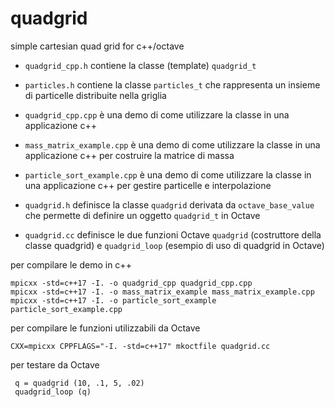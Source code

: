 # quadgrid
simple cartesian quad grid for c++/octave

* `quadgrid_cpp.h`            contiene la classe (template) `quadgrid_t`
* `particles.h`               contiene la classe `particles_t` che rappresenta un insieme di particelle distribuite nella griglia
* `quadgrid_cpp.cpp`          è una demo di come utilizzare la classe in una applicazione c++
* `mass_matrix_example.cpp`   è una demo di come utilizzare la classe in una applicazione c++ per costruire la matrice di massa
* `particle_sort_example.cpp` è una demo di come utilizzare la classe in una applicazione c++ per gestire particelle e interpolazione

* `quadgrid.h`          definisce la classe `quadgrid` derivata da `octave_base_value` che permette di definire un oggetto `quadgrid_t` in Octave
* `quadgrid.cc`         definisce le due funzioni Octave `quadgrid` (costruttore della classe quadgrid) e `quadgrid_loop` (esempio di uso di quadgrid in Octave)

per compilare le demo in c++

    mpicxx -std=c++17 -I. -o quadgrid_cpp quadgrid_cpp.cpp 
    mpicxx -std=c++17 -I. -o mass_matrix_example mass_matrix_example.cpp
    mpicxx -std=c++17 -I. -o particle_sort_example particle_sort_example.cpp 
    
per compilare le funzioni utilizzabili da Octave

    CXX=mpicxx CPPFLAGS="-I. -std=c++17" mkoctfile quadgrid.cc 
    
per testare da Octave

     q = quadgrid (10, .1, 5, .02)
     quadgrid_loop (q)
     
